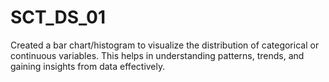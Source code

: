 # SCT_DS_01
Created a bar chart/histogram to visualize the distribution of categorical or continuous variables. This helps in understanding patterns, trends, and gaining insights from data effectively.
